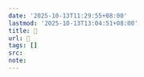 ```yaml
---
date: '2025-10-13T11:29:55+08:00'
lastmod: '2025-10-13T13:04:51+08:00'
title: 󰣪
url: 󰣪
tags: []
src:
note:
---
```

